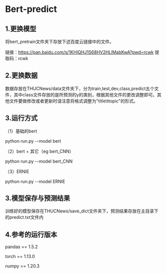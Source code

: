 # Bert-predict

## 1.更换模型
将bert_pretrain文件夹下存放下述百度云链接中的文件。


链接：https://pan.baidu.com/s/1KHlQHJ1S68HV2HLlMabKwA?pwd=rcwk 
提取码：rcwk

## 2.更换数据
数据存放在THUCNews/data文件夹下，分为train,test,dev,class,predict五个文件，其中class文件存放的是所预测的y的类别，根据其他文件的更改调整即可。其他文件要做修改或者更新时请注意将格式调整为"title\ttopic"的形式。

## 3.运行方式
（1）基础的bert

python run.py --model bert

（2）bert + 其它（eg bert_CNN）

python run.py --model bert_CNN

（3）ERNIE

python run.py --model ERNIE

## 3.模型保存与预测结果
训练好的模型保存在THUCNews/save_dict文件夹下，预测结果存放在主目录下的predict.txt文件内


## 4.参考的运行版本
pandas == 1.5.2


torch == 1.13.0


numpy == 1.20.3
